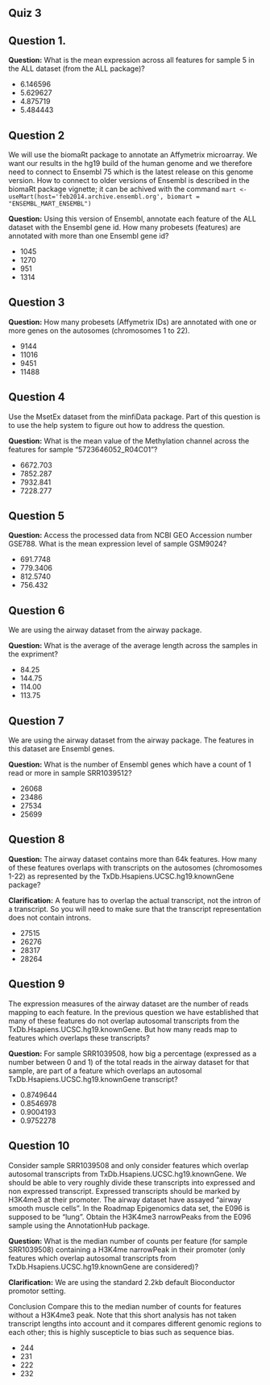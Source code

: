 ## Quiz 3

## Question 1.
**Question:** What is the mean expression across all features for sample 5 in the ALL dataset (from the ALL package)?
* 6.146596
* 5.629627
* 4.875719
* 5.484443

## Question 2
We will use the biomaRt package to annotate an Affymetrix microarray. We want our results in the hg19 build of the human genome and we therefore need to connect to Ensembl 75 which is the latest release on this genome version. How to connect to older versions of Ensembl is described in the biomaRt package vignette; it can be achived with the command 
```mart <- useMart(host='feb2014.archive.ensembl.org', biomart = "ENSEMBL_MART_ENSEMBL")```

**Question:** Using this version of Ensembl, annotate each feature of the ALL dataset with the Ensembl gene id. How many probesets (features) are annotated with more than one Ensembl gene id?
* 1045
* 1270
* 951
* 1314

## Question 3
**Question:** How many probesets (Affymetrix IDs) are annotated with one or more genes on the autosomes (chromosomes 1 to 22).
* 9144
* 11016
* 9451
* 11488

## Question 4
Use the MsetEx dataset from the minfiData package. Part of this question is to use the help system to figure out how to address the question.

**Question:** What is the mean value of the Methylation channel across the features for sample “5723646052_R04C01”?
* 6672.703
* 7852.287
* 7932.841
* 7228.277

## Question 5
**Question:** Access the processed data from NCBI GEO Accession number GSE788. What is the mean expression level of sample GSM9024?
* 691.7748
* 779.3406
* 812.5740
* 756.432

## Question 6
We are using the airway dataset from the airway package.

**Question:** What is the average of the average length across the samples in the expriment?
* 84.25
* 144.75
* 114.00
* 113.75

## Question 7
We are using the airway dataset from the airway package. The features in this dataset are Ensembl genes.

**Question:** What is the number of Ensembl genes which have a count of 1 read or more in sample SRR1039512?
* 26068
* 23486
* 27534
* 25699

## Question 8
**Question:** The airway dataset contains more than 64k features. How many of these features overlaps with transcripts on the autosomes (chromosomes 1-22) as represented by the TxDb.Hsapiens.UCSC.hg19.knownGene package?

**Clarification:** A feature has to overlap the actual transcript, not the intron of a transcript. So you will need to make sure that the transcript representation does not contain introns.
* 27515
* 26276
* 28317
* 28264

## Question 9
The expression measures of the airway dataset are the number of reads mapping to each feature. In the previous question we have established that many of these features do not overlap autosomal transcripts from the TxDb.Hsapiens.UCSC.hg19.knownGene. But how many reads map to features which overlaps these transcripts?

**Question:** For sample SRR1039508, how big a percentage (expressed as a number between 0 and 1) of the total reads in the airway dataset for that sample, are part of a feature which overlaps an autosomal TxDb.Hsapiens.UCSC.hg19.knownGene transcript?
* 0.8749644
* 0.8546978
* 0.9004193
* 0.9752278

## Question 10
Consider sample SRR1039508 and only consider features which overlap autosomal transcripts from TxDb.Hsapiens.UCSC.hg19.knownGene. We should be able to very roughly divide these transcripts into expressed and non expressed transcript. Expressed transcripts should be marked by H3K4me3 at their promoter. The airway dataset have assayed “airway smooth muscle cells”. In the Roadmap Epigenomics data set, the E096 is supposed to be “lung”. Obtain the H3K4me3 narrowPeaks from the E096 sample using the AnnotationHub package.

**Question:** What is the median number of counts per feature (for sample SRR1039508) containing a H3K4me narrowPeak in their promoter (only features which overlap autosomal transcripts from TxDb.Hsapiens.UCSC.hg19.knownGene are considered)?

**Clarification:** We are using the standard 2.2kb default Bioconductor promotor setting.

Conclusion Compare this to the median number of counts for features without a H3K4me3 peak. Note that this short analysis has not taken transcript lengths into account and it compares different genomic regions to each other; this is highly suscepticle to bias such as sequence bias.
* 244
* 231
* 222
* 232
